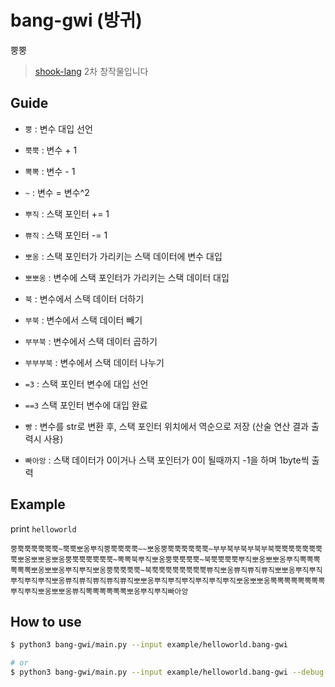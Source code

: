 # bang-gwi (방귀)

뿡뿡

> [shook-lang](https://github.com/pjongy/shook-lang) 2차 창작물입니다

## Guide

- `뿡` : 변수 대입 선언
- `뿍뿍` : 변수 + 1
- `뽁뽁` : 변수 - 1

- `~` : 변수 = 변수^2

- `뿌직` : 스택 포인터 += 1
- `쀼직` : 스택 포인터 -= 1

- `뽀옹` : 스택 포인터가 가리키는 스택 데이터에 변수 대입
- `뽀뽀옹` : 변수에 스택 포인터가 가리키는 스택 데이터 대입

- `북` : 변수에서 스택 데이터 더하기
- `부북` : 변수에서 스택 데이터 빼기
- `부부북` : 변수에서 스택 데이터 곱하기
- `부부부북` : 변수에서 스택 데이터 나누기

- `=3` : 스택 포인터 변수에 대입 선언
- `==3` 스택 포인터 변수에 대입 완료
- `빵` : 변수를 str로 변환 후, 스택 포인터 위치에서 역순으로 저장 (산술 연산 결과 출력시 사용)
- `빠아앙` : 스택 데이터가 0이거나 스택 포인터가 0이 될때까지 -1을 하며 1byte씩 출력

## Example

print `helloworld`

```
뿡뿍뿍뿍뿍뿍뿍~뿍뿍뽀옹뿌직뿡뿍뿍뿍뿍~~뽀옹뿡뿍뿍뿍뿍뿍뿍~부부북부북부북부북뿍뿍뿍뿍뿍뿍뿍뿍뽀옹뽀뽀옹뽀옹뿡뿍뿍뿍뿍뿍뿍~뽁뽁북뿌직뽀옹뿡뿍뿍뿍뿍~북뿍뿍뿍뿍뿌직뽀옹뽀뽀옹뿌직뽁뽁뽁뽁뽁뽁뽀옹뽀뽀옹뿌직뿌직뽀옹뿡뿍뿍뿍뿍~북뿍뿍뿍뿍뿍뿍뿍뿍쀼직뽀옹쀼직쀼직쀼직뽀뽀옹뿌직뿌직뿌직뿌직뿌직뽀옹쀼직쀼직쀼직쀼직쀼직뽀뽀옹뿌직뿌직뿌직뿌직뿌직뿌직뽀옹뽀뽀옹뽁뽁뽁뽁뽁뽁뽁뽁뿌직뿌직뽀옹뽀뽀옹쀼직뽁뽁뽁뽁뽁뽁뽀옹뿌직뿌직빠아앙
```

## How to use

```sh
$ python3 bang-gwi/main.py --input example/helloworld.bang-gwi

# or
$ python3 bang-gwi/main.py --input example/helloworld.bang-gwi --debug true
```
